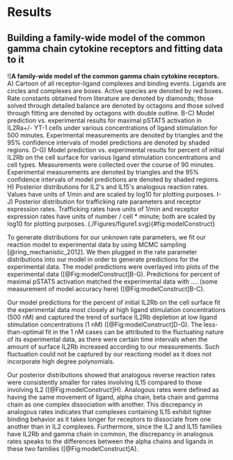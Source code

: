 # Results

## Building a family-wide model of the common gamma chain cytokine receptors and fitting data to it

![**A family-wide model of the common gamma chain cytokine receptors.** A) Cartoon of all receptor-ligand complexes and binding events. Ligands are circles and complexes are boxes. Active species are denoted by red boxes. Rate constants obtained from literature are denoted by diamonds; those solved through detailed balance are denoted by octagons and those solved through fitting are denoted by octagons with double outline. B-C) Model prediction vs. experimental results for maximal pSTAT5 activation in IL2Ra+/- YT-1 cells under various concentrations of ligand stimulation for 500 minutes. Experimental measurements are denoted by triangles and the 95% confidence intervals of model predictions are denoted by shaded regions. D-G) Model prediction vs. experimental results for percent of initial IL2Rb on the cell surface for various ligand stimulation concentrations and cell types. Measurements were collected over the course of 90 minutes. Experimental measurements are denoted by triangles and the 95% confidence intervals of model predictions are denoted by shaded regions. H) Posterior distributions for IL2's and IL15's analogous reaction rates. Values have units of 1/min and are scaled by log10 for plotting purposes. I-J) Posterior distribution for trafficking rate parameters and receptor expression rates. Trafficking rates have units of 1/min and receptor expression rates have units of number / cell * minute; both are scaled by log10 for plotting purposes. (./Figures/figure1.svg){#fig:modelConstruct}

To generate distributions for our unknown rate parameters, we fit our reaction model to experimental data by using MCMC sampling [@ring_mechanistic_2012]. We then plugged in the rate parameter distributions into our model in order to generate predictions for the experimental data. The model predictions were overlayed into plots of the experimental data ([@Fig:modelConstruct]B-G). Predictions for percent of maximal pSTAT5 activation matched the experimental data with .... (some measurement of model accuracy here) ([@Fig:modelConstruct]B-C).

Our model predictions for the percent of initial IL2Rb on the cell surface fit the experimental data most closely at high ligand stimulation concentrations (500 nM) and captured the trend of surface IL2Rb depletion at low ligand stimulation concentrations (1 nM) ([@Fig:modelConstruct]D-G). The less-than-optimal fit in the 1 nM cases can be attributed to the fluctuating nature of its experimental data, as there were certain time intervals when the amount of surface IL2Rb increased according to our measurements. Such fluctuation could not be captured by our reactiong model as it does not incorporate high degree polynomials.

Our posterior distributions showed that analogous reverse reaction rates were consistently smaller for rates involving IL15 compared to those involving IL2 ([@Fig:modelConstruct]H). Analogous rates were defined as having the same movement of ligand, alpha chain, beta chain and gamma chain as one complex dissociation with another. This discrepancy in analogous rates indicates that complexes containing IL15 exhibit tighter binding behavior as it takes longer for receptors to dissociate from one another than in IL2 complexes. Furthermore, since the IL2 and IL15 families have IL2Rb and gamma chain in common, the discrepancy in analogous rates speaks to the differences between the alpha chains and ligands in these two families ([@Fig:modelConstruct]A).
